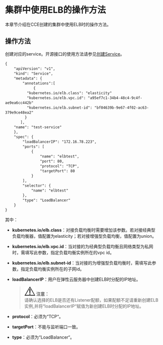 # 集群中使用ELB的操作方法<a name="cce_02_0087"></a>

本章节介绍在CCE创建的集群中使用ELB时的操作方法。

## 操作方法<a name="section50156865193415"></a>

创建对应的service。开源接口的使用方法请参见[创建Service](创建Service.md)。

```
{
    "apiVersion": "v1",
    "kind": "Service",
    "metadata": {
        "annotations":[
             {
		  "kubernetes.io/elb.class": "elasticity"
		  "kubernetes.io/elb.vpc.id": "a95ef7c1-34b4-48c4-9c4f-ae9ea6cc442b"
		  "kubernetes.io/elb.subnet-id": "bf04639b-9e67-4f02-ac63-379e9ce48ea2"
	     }
       ],
	"name": "test-service"
    },
    "spec": {
        "loadBalancerIP": "172.16.78.223",
        "ports": [
            {
                "name": "elbtest",
                "port": 80,
                "protocol": "TCP",
                "targetPort": 80
            }
        ],
        "selector": {
            "name": "elbtest"
        },
        "type": "LoadBalancer"
    }
}
```

其中：

-   **kubernetes.io/elb.class**：对接负载均衡时需要增加该参数。若对接经典型负载均衡器，值配置为elasticity；若对接增强型负载均衡，值配置为union。
-   **kubernetes.io/elb.vpc.id**：当对接的为经典型负载均衡且网络类型为私网时，需填写此参数，指定负载均衡实例所在的vpc id。
-   **kubernetes.io/elb.subnet-id**：当对接的为增强型负载均衡时，需填写此参数，指定负载均衡实例所在的子网id。
-   **loadBalancerIP**：用户在弹性云服务器中创建ELB时分配的IP地址。

    >![](public_sys-resources/icon-notice.gif) **注意：**   
    >请确认选择的ELB是否还有Listener配额，如果配额不足请重新创建ELB实例,并将“loadBalancerIP“赋值为新创建ELB时分配的IP地址。  

-   **protocol**：必须为“TCP“。
-   **targetPort**：不能与监听端口一致。
-   **type**：必须为“LoadBalancer“。

